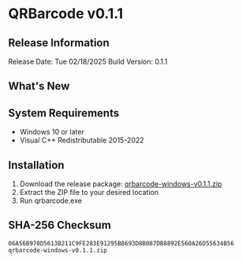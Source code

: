 # QRBarcode v0.1.1 
 
## Release Information 
Release Date: Tue 02/18/2025 
Build Version: 0.1.1 
 
## What's New 
 
## System Requirements 
 
- Windows 10 or later 
- Visual C++ Redistributable 2015-2022 
 
## Installation 
 
1. Download the release package: [qrbarcode-windows-v0.1.1.zip](qrbarcode-windows-v0.1.1.zip) 
2. Extract the ZIP file to your desired location 
3. Run qrbarcode.exe 
 
## SHA-256 Checksum 
 
```plaintext 
06A56B970D5613B211C9FE283E91295B8693D8B087DB8892E560A26D55634B56  qrbarcode-windows-v0.1.1.zip
``` 
